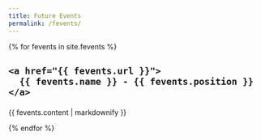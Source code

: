 ```yaml
---
title: Future Events
permalink: /fevents/
---
```


{% for fevents in site.fevents %}
  <h2>

    <a href="{{ fevents.url }}">
      {{ fevents.name }} - {{ fevents.position }}
    </a>
  </h2>

<p>{{ fevents.content | markdownify }}</p>
{% endfor %}
